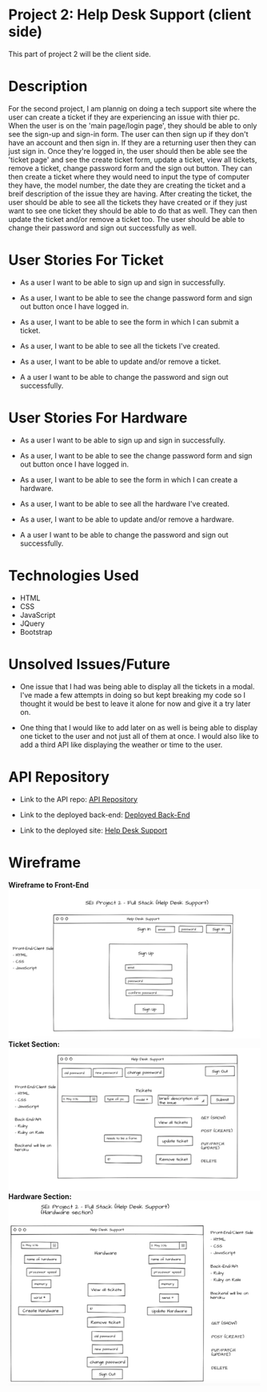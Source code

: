# **Project 2: Help Desk Support (client side)**

This part of project 2 will be the client side.

# **Description**
For the second project, I am plannig on doing a tech support site where the user can create a ticket if they are experiencing an issue with thier pc. When the user is on the 'main page/login page', they should be able to only see the sign-up and sign-in form. The user can then sign up if they don't have an account and then sign in. If they are a returning user then they can just sign in. Once they're logged in, the user should then be able see the 'ticket page' and see the create ticket form, update a ticket, view all tickets, remove a ticket, change password form and the sign out button. They can then create a ticket where they would need to input the type of computer they have, the model number, the date they are creating the ticket and a breif description of the issue they are having. After creating the ticket, the user should be able to see all the tickets they have created or if they just want to see one ticket they should be able to do that as well. They can then update the ticket and/or remove a ticket too. The user should be able to change their password and sign out successfully as well.

# **User Stories For Ticket**

- As a user I want to be able to sign up and sign in successfully.

- As a user, I want to be able to see the change password form and sign out button once I have logged in.

- As a user, I want to be able to see the form in which I can submit a ticket.

- As a user, I want to be able to see all the tickets I've created.

- As a user, I want to be able to update and/or remove a ticket.

- A a user I want to be able to change the password and sign out successfully.

# **User Stories For Hardware**

- As a user I want to be able to sign up and sign in successfully.

- As a user, I want to be able to see the change password form and sign out button once I have logged in.

- As a user, I want to be able to see the form in which I can create a hardware.

- As a user, I want to be able to see all the hardware I've created.

- As a user, I want to be able to update and/or remove a hardware.

- A a user I want to be able to change the password and sign out successfully.

# **Technologies Used**
- HTML
- CSS
- JavaScript
- JQuery
- Bootstrap

# **Unsolved Issues/Future**
- One issue that I had was being able to display all the tickets in a modal. I've made a few attempts in doing so but kept breaking my code so I thought it would be best to leave it alone for now and give it a try later on.

- One thing that I would like to add later on as well is being able to display one ticket to the user and not just all of them at once. I would also like to add a third API like displaying the weather or time to the user.

# **API Repository**
- Link to the API repo: [API Repository](https://github.com/Nancy4510/project2_api)

- Link to the deployed back-end: [Deployed Back-End](https://peaceful-cove-13394.herokuapp.com)

- Link to the deployed site: [Help Desk Support](https://nancy4510.github.io/project2_client/)

# **Wireframe**
**Wireframe to Front-End**
![Login Page](login-page.png)
**Ticket Section:**
![Ticket Page](ticket-page.png)
**Hardware Section:**
![Ticket Page](hardwareSection.png)
